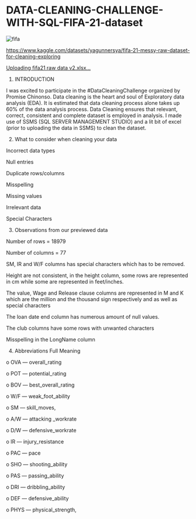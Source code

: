 # DATA-CLEANING-CHALLENGE-WITH-SQL-FIFA-21-dataset
![fifa](https://user-images.githubusercontent.com/100960483/227168430-f7cd47b8-e5e4-49d7-a56f-d1b2b745e593.PNG)

https://www.kaggle.com/datasets/yagunnersya/fifa-21-messy-raw-dataset-for-cleaning-exploring

[Uploading fifa21 raw data v2.xlsx…]()

1. INTRODUCTION

I was excited to participate in the #DataCleaningChallenge organized by Promise Chinonso. Data cleaning is the heart and soul of Exploratory data analysis (EDA). It is estimated that data cleaning process alone takes up 60% of the data analysis process. Data Cleaning ensures that relevant, correct, consistent and complete dataset is employed in analysis. I made use of SSMS (SQL SERVER MANAGEMENT STUDIO) and a lit bit of excel (prior to uploading the data in SSMS) to clean the dataset.

2. What to consider when cleaning your data

Incorrect data types

Null entries

Duplicate rows/columns

Misspelling

Missing values

Irrelevant data

Special Characters

3. Observations from our previewed data

Number of rows = 18979

Number of columns = 77

SM, IR and W/F columns has special characters which has to be removed.

Height  are not consistent, in the height column, some rows are represented in cm while some are represented in feet/inches. 

The value, Wage and Release clause columns are represented in M and K which are the million and the thousand sign respectively and as well as special characters

The loan date end column has numerous amount of null values.

The club columns have some rows with unwanted characters

Misspelling in the LongName column

4. Abbreviations Full Meaning

o OVA — overall_rating

o POT — potential_rating

o BOV — best_overall_rating

o W/F — weak_foot_ability

o SM — skill_moves,

o A/W — attacking _workrate

o D/W — defensive_workrate

o IR — injury_resistance

o PAC — pace

o SHO — shooting_ability

o PAS — passing_ability

o DRI — dribbling_ability

o DEF — defensive_ability

o PHYS — physical_strength,
